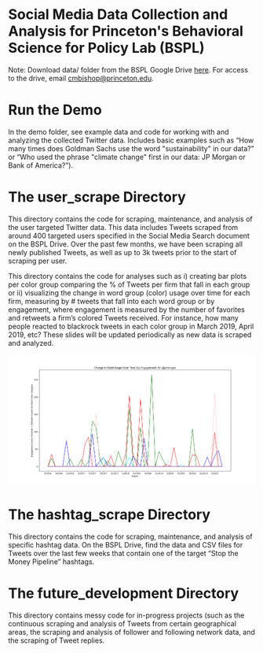 # Social Media Data Collection and Analysis for Princeton's Behavioral Science for Policy Lab (BSPL) 

Note: Download data/ folder from the BSPL Google Drive [here](https://drive.google.com/drive/u/0/folders/1KT3xeNJ_Ns0IOPil2io-mcsB-Fx0z33z). For access to the drive, email cmbishop@princeton.edu. 


# Run the Demo

In  the demo folder, see example data and code for working with and analyzing the collected Twitter data. Includes  basic examples such as “How many times does Goldman Sachs use the word "sustainability" in our data?” or “Who used the phrase "climate change" first in our data: JP Morgan or Bank of America?”). 


# The user_scrape Directory

This directory contains the code for scraping, maintenance, and analysis of the user targeted Twitter data. This data includes Tweets scraped from around 400 targeted users specified in the Social Media Search document on the BSPL Drive. Over the past few months, we have been scraping all newly published Tweets, as well as up to 3k tweets prior to the start of scraping per user. 

This directory contains the code for analyses such as i) creating bar plots per color group comparing the % of Tweets per firm that fall in each group or ii) visualizing the change in word group (color)  usage over time for each firm, measuring by # tweets that fall into each word group or by engagement, where engagement is measured by the number of favorites and retweets a firm’s colored Tweets received. For instance, how many people reacted to blackrock tweets in each color group in March 2019, April 2019, etc? These slides will be updated periodically as new data is scraped and analyzed. 



![Analysis of JP Morgan Word Grouping Engagement over Time](user_scrape/analysis/results/@jpmorgan_color_engagement.png)

# The hashtag_scrape Directory 

This directory contains the code for scraping, maintenance, and analysis of specific hashtag data. On the BSPL Drive, find the data and CSV files for Tweets over the last few weeks that contain one of the target “Stop the Money Pipeline” hashtags. 

# The future_development Directory

This directory contains messy code for in-progress projects (such as the continuous scraping and analysis of Tweets from certain geographical areas, the scraping and analysis of follower and following network data, and the scraping of Tweet replies.




